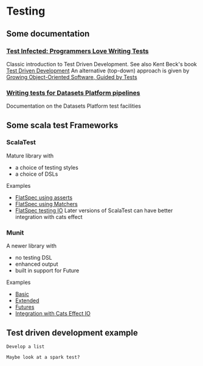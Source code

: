 # Testing

## Some documentation

### [Test Infected: Programmers Love Writing Tests](https://citeseerx.ist.psu.edu/document?repid=rep1&type=pdf&doi=14f22a35fdc5f919175438c7caa7bd75d7cb9ea3)

Classic introduction to Test Driven Development.
See also Kent Beck's book [Test Driven Development](https://www.amazon.co.uk/gp/product/B095SQ9WP4)
An alternative (top-down) approach is given by [Growing Object-Oriented Software, Guided by Tests](https://www.amazon.co.uk/Growing-Object-Oriented-Software-Addison-Wesley-Signature-ebook/dp/B002TIOYVW)

### [Writing tests for Datasets Platform pipelines](https://data.mpi-internal.com/150-products/100-list/datasets-platform/020-onboarding/050-create-a-pipeline/writing-pipeline-tests/)

Documentation on the Datasets Platform test facilities

## Some scala test Frameworks    

### ScalaTest

Mature library with
- a choice of testing styles
- a choice of DSLs

Examples

- [FlatSpec using asserts](../src/test/scala/syncs/testing/scalatest/ScalaTestFlatAssertsSpec.scala)
- [FlatSpec using Matchers](../src/test/scala/syncs/testing/scalatest/ScalaTestFlatMatchersSpec.scala)
- [FlatSpec testing IO](../src/test/scala/syncs/testing/scalatest/ScalaTestIOSpec.scala) 
  Later versions of ScalaTest can have better integration with cats effect


### Munit

A newer library with
- no testing DSL
- enhanced output
- built in support for Future

Examples

- [Basic](../src/test/scala/syncs/testing/munit/MunitBasicExampleSpec.scala)
- [Extended](../src/test/scala/syncs/testing/munit/MunitExtendedExampleSpec.scala)
- [Futures](../src/test/scala/syncs/testing/munit/MunitFuturesExampleSpec.scala)
- [Integration with Cats Effect IO](../src/test/scala/syncs/testing/munit/MunitCatsEffectExampleSpec.scala)

## Test driven development example
    Develop a list

    Maybe look at a spark test?

